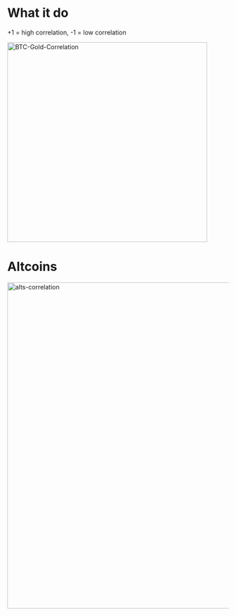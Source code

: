 # What it do

+1 = high correlation, -1 = low correlation

<img width="455" alt="BTC-Gold-Correlation" src="https://github.com/0xd3lbow/Bitcoin-Rolling-Correlation/assets/130616587/98d21c0b-c5e3-4aed-b6e3-03363192b2ab">

# Altcoins

<img width="743" alt="alts-correlation" src="https://github.com/0xd3lbow/Bitcoin-Rolling-Correlation/assets/130616587/9b85d39e-155c-43ba-ba75-0c1ac4127fa0">
